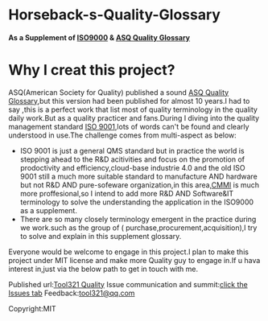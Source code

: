 # Horseback-s-Quality-Glossary
#### As a Supplement of [ISO9000](http://www.iso.org/iso/catalogue_detail?csnumber=45481) & [ASQ Quality Glossary](http://asq.org/glossary/)

# Why I creat this project?
ASQ(American Society for Quality) published a sound  [ASQ Quality Glossary](http://asq.org/glossary/),but this version had been published for almost 10 years.I had to say ,this is a perfect work that list most of quality terminology in the quality daily work.But as a quality practicer and fans.During I diving into the quality management standard [ISO 9001](http://www.iso.org/iso/catalogue_detail?csnumber=62085),lots of words can't be found and clearly understood in use.The challenge comes from multi-aspect as below:
* ISO 9001 is just a general QMS standard but in practice the world is stepping ahead to the R&D acitivities and focus on the promotion  of prodoctivity and efficiency,cloud-base industrie 4.0 and the old ISO 9001 still a much more suitable standard to manufacture AND hardware but not R&D AND pure-sofeware organization,in this area,[CMMI](http://cmmiinstitute.com/resources) is much more proffesional,so I intend to add more R&D AND Software&IT terminology to solve the understanding the application in the ISO9000 as a supplement.
* There are so many closely terminology emergent in the practice during we work.such as the group of ( purchase,procurement,acquisition),I try to solve and explain in this supplement glossary.

Everyone would be welcome to engage in this project.I plan to make this project under MIT license and make more  Quality guy to engage in.If u hava interest in,just via the below path to get in touch with me.

Published url:[Tool321 Quality](http://www.tool321.com/cn/r/quality.html)
Issue communication and summit:[click the Issues tab]()
Feedback:tool321@qq.com

Copyright:MIT
